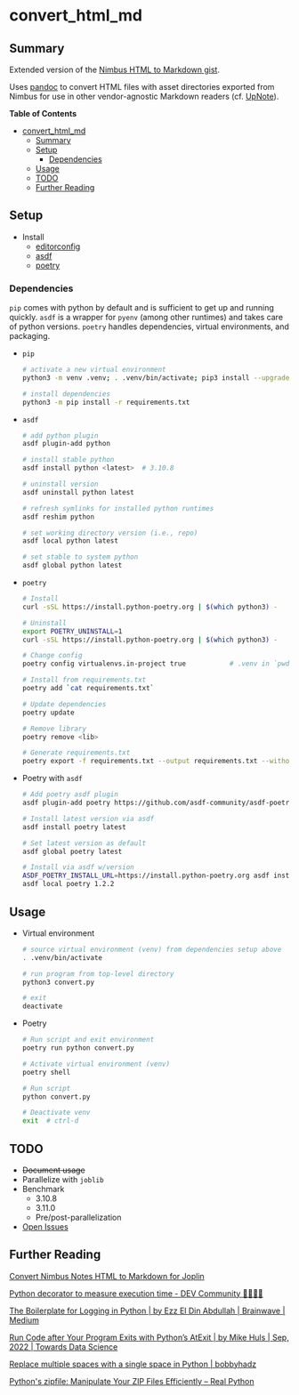 # convert_html_md

## Summary
Extended version of the [Nimbus HTML to Markdown gist](https://gist.github.com/pythoninthegrass/61b7d738e85c32cec9c867a7a4e07306). 

Uses [pandoc](https://pandoc.org/) to convert HTML files with asset directories exported from Nimbus for use in other vendor-agnostic Markdown readers (cf. [UpNote](https://getupnote.com/)).

**Table of Contents**
* [convert_html_md](#convert_html_md)
  * [Summary](#summary)
  * [Setup](#setup)
    * [Dependencies](#dependencies)
  * [Usage](#usage)
  * [TODO](#todo)
  * [Further Reading](#further-reading)

## Setup
* Install
    * [editorconfig](https://editorconfig.org/)
    * [asdf](https://asdf-vm.com/guide/getting-started.html#_2-download-asdf)
    * [poetry](https://python-poetry.org/docs/)

### Dependencies
`pip` comes with python by default and is sufficient to get up and running quickly. `asdf` is a wrapper for `pyenv` (among other runtimes) and takes care of python versions. `poetry` handles dependencies, virtual environments, and packaging.

* `pip`
    ```bash
    # activate a new virtual environment
    python3 -m venv .venv; . .venv/bin/activate; pip3 install --upgrade pip

    # install dependencies
    python3 -m pip install -r requirements.txt
    ```
* `asdf`
    ```bash
    # add python plugin
    asdf plugin-add python

    # install stable python
    asdf install python <latest>  # 3.10.8

    # uninstall version
    asdf uninstall python latest

    # refresh symlinks for installed python runtimes
    asdf reshim python

    # set working directory version (i.e., repo)
    asdf local python latest

    # set stable to system python
    asdf global python latest
    ```
* `poetry`
    ```bash
    # Install
    curl -sSL https://install.python-poetry.org | $(which python3) -

    # Uninstall
    export POETRY_UNINSTALL=1
    curl -sSL https://install.python-poetry.org | $(which python3) -

    # Change config
    poetry config virtualenvs.in-project true           # .venv in `pwd`

    # Install from requirements.txt
    poetry add `cat requirements.txt`

    # Update dependencies
    poetry update

    # Remove library
    poetry remove <lib>

    # Generate requirements.txt
    poetry export -f requirements.txt --output requirements.txt --without-hashes
    ```
* Poetry with `asdf`
    ```bash
    # Add poetry asdf plugin
    asdf plugin-add poetry https://github.com/asdf-community/asdf-poetry.git

    # Install latest version via asdf
    asdf install poetry latest

    # Set latest version as default
    asdf global poetry latest

    # Install via asdf w/version
    ASDF_POETRY_INSTALL_URL=https://install.python-poetry.org asdf install poetry 1.2.2
    asdf local poetry 1.2.2
    ```

## Usage
* Virtual environment
    ```bash
    # source virtual environment (venv) from dependencies setup above
    . .venv/bin/activate

    # run program from top-level directory
    python3 convert.py

    # exit
    deactivate
    ```
* Poetry
    ```bash
    # Run script and exit environment
    poetry run python convert.py

    # Activate virtual environment (venv)
    poetry shell

    # Run script
    python convert.py

    # Deactivate venv
    exit  # ctrl-d
    ```

## TODO
* ~~Document usage~~
* Parallelize with `joblib`
* Benchmark
  * 3.10.8
  * 3.11.0
  * Pre/post-parallelization
* [Open Issues](https://github.com/pythoninthegrass/convert_html_md/issues)

## Further Reading
[Convert Nimbus Notes HTML to Markdown for Joplin](https://gist.github.com/aolle/6e595650391deef79ffb1c9bb38fb6e9)

[Python decorator to measure execution time - DEV Community 👩‍💻👨‍💻](https://dev.to/kcdchennai/python-decorator-to-measure-execution-time-54hk)

[The Boilerplate for Logging in Python | by Ezz El Din Abdullah | Brainwave | Medium](https://medium.com/the-brainwave/the-boilerplate-for-logging-in-python-105952585f39)

[Run Code after Your Program Exits with Python’s AtExit | by Mike Huls | Sep, 2022 | Towards Data Science](https://towardsdatascience.com/run-code-after-your-program-exits-with-pythons-atexit-82a0069b486a)

[Replace multiple spaces with a single space in Python | bobbyhadz](https://bobbyhadz.com/blog/python-replace-multiple-spaces-with-single-space)

[Python's zipfile: Manipulate Your ZIP Files Efficiently – Real Python](https://realpython.com/python-zipfile/#building-a-zip-file-from-a-directory)
